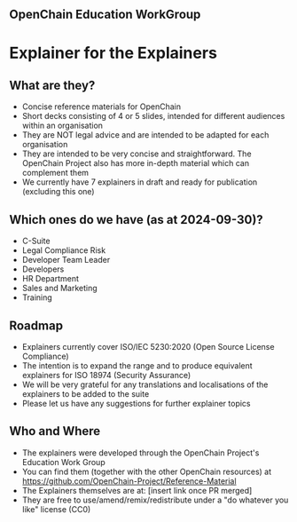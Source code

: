 ## OpenChain Education WorkGroup
# Explainer for the Explainers
## What are they?
- Concise reference materials for OpenChain
- Short decks consisting of 4 or 5 slides, intended for different audiences within an organisation
- They are NOT legal advice and are intended to be adapted for each organisation
- They are intended to be very concise and straightforward. The OpenChain Project also has more in-depth material which can complement them
- We currently have 7 explainers in draft and ready for publication (excluding this one)
## Which ones do we have (as at 2024-09-30)? 
- C-Suite
- Legal Compliance Risk
- Developer Team Leader
- Developers
- HR Department
- Sales and Marketing
- Training
## Roadmap
- Explainers currently cover ISO/IEC 5230:2020 (Open Source License Compliance)
- The intention is to expand the range and to produce equivalent explainers for ISO 18974 (Security Assurance)
- We will be very grateful for any translations and localisations of the explainers to be added to the suite 
- Please let us have any suggestions for further explainer topics
## Who and Where
- The explainers were developed through the OpenChain Project's Education Work Group
- You can find them (together with the other OpenChain resources) at https://github.com/OpenChain-Project/Reference-Material
- The Explainers themselves are at: [insert link once PR merged]
- They are free to use/amend/remix/redistribute under a "do whatever you like" license (CC0)
